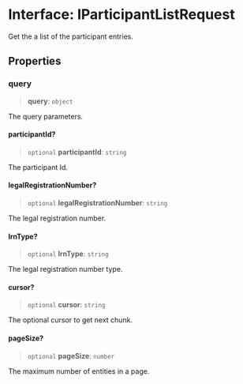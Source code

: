 # Interface: IParticipantListRequest

Get the a list of the participant entries.

## Properties

### query

> **query**: `object`

The query parameters.

#### participantId?

> `optional` **participantId**: `string`

The participant Id.

#### legalRegistrationNumber?

> `optional` **legalRegistrationNumber**: `string`

The legal registration number.

#### lrnType?

> `optional` **lrnType**: `string`

The legal registration number type.

#### cursor?

> `optional` **cursor**: `string`

The optional cursor to get next chunk.

#### pageSize?

> `optional` **pageSize**: `number`

The maximum number of entities in a page.
